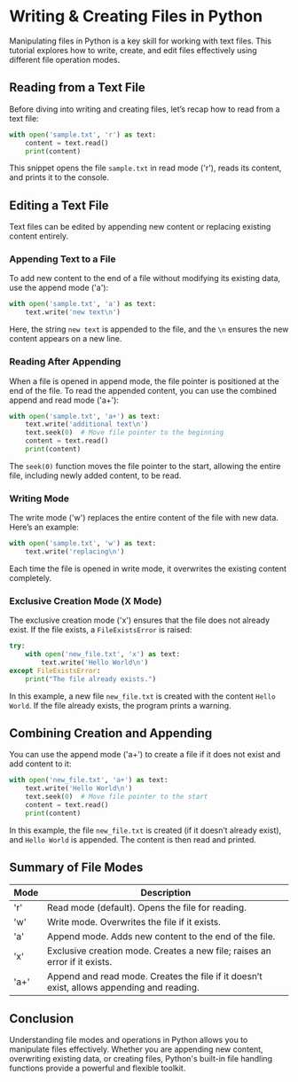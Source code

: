 # Writing & Creating Files in Python

Manipulating files in Python is a key skill for working with text files. This tutorial explores how to write, create, and edit files effectively using different file operation modes.

## Reading from a Text File

Before diving into writing and creating files, let’s recap how to read from a text file:

```python
with open('sample.txt', 'r') as text:
    content = text.read()
    print(content)
```

This snippet opens the file `sample.txt` in read mode ('r'), reads its content, and prints it to the console.

## Editing a Text File

Text files can be edited by appending new content or replacing existing content entirely.

### Appending Text to a File

To add new content to the end of a file without modifying its existing data, use the append mode ('a'):

```python
with open('sample.txt', 'a') as text:
    text.write('new text\n')
```

Here, the string `new text` is appended to the file, and the `\n` ensures the new content appears on a new line.

### Reading After Appending

When a file is opened in append mode, the file pointer is positioned at the end of the file. To read the appended content, you can use the combined append and read mode ('a+'):

```python
with open('sample.txt', 'a+') as text:
    text.write('additional text\n')
    text.seek(0)  # Move file pointer to the beginning
    content = text.read()
    print(content)
```

The `seek(0)` function moves the file pointer to the start, allowing the entire file, including newly added content, to be read.

### Writing Mode

The write mode ('w') replaces the entire content of the file with new data. Here’s an example:

```python
with open('sample.txt', 'w') as text:
    text.write('replacing\n')
```

Each time the file is opened in write mode, it overwrites the existing content completely.

### Exclusive Creation Mode (X Mode)

The exclusive creation mode ('x') ensures that the file does not already exist. If the file exists, a `FileExistsError` is raised:

```python
try:
    with open('new_file.txt', 'x') as text:
        text.write('Hello World\n')
except FileExistsError:
    print("The file already exists.")
```

In this example, a new file `new_file.txt` is created with the content `Hello World`. If the file already exists, the program prints a warning.

## Combining Creation and Appending

You can use the append mode ('a+') to create a file if it does not exist and add content to it:

```python
with open('new_file.txt', 'a+') as text:
    text.write('Hello World\n')
    text.seek(0)  # Move file pointer to the start
    content = text.read()
    print(content)
```

In this example, the file `new_file.txt` is created (if it doesn’t already exist), and `Hello World` is appended. The content is then read and printed.

## Summary of File Modes

| Mode | Description                                    |
|------|------------------------------------------------|
| 'r'  | Read mode (default). Opens the file for reading. |
| 'w'  | Write mode. Overwrites the file if it exists.   |
| 'a'  | Append mode. Adds new content to the end of the file. |
| 'x'  | Exclusive creation mode. Creates a new file; raises an error if it exists. |
| 'a+' | Append and read mode. Creates the file if it doesn’t exist, allows appending and reading. |

## Conclusion

Understanding file modes and operations in Python allows you to manipulate files effectively. Whether you are appending new content, overwriting existing data, or creating files, Python's built-in file handling functions provide a powerful and flexible toolkit.

